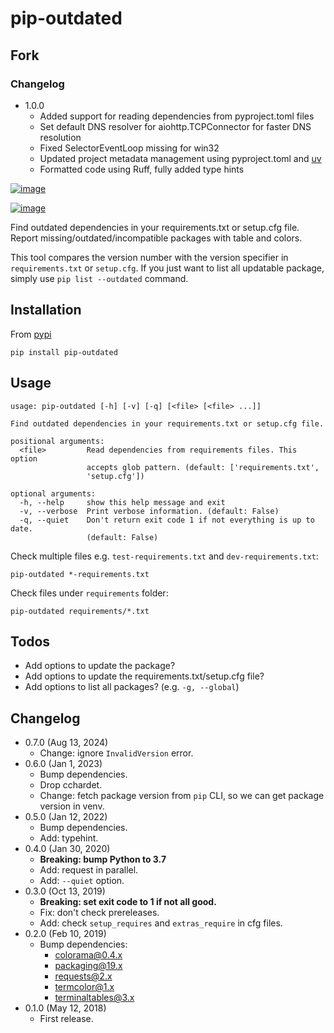 
# pip-outdated

## Fork

### Changelog

- 1.0.0
  - Added support for reading dependencies from pyproject.toml files
  - Set default DNS resolver for aiohttp.TCPConnector for faster DNS resolution
  - Fixed SelectorEventLoop missing for win32
  - Updated project metadata management using pyproject.toml and [uv](https://github.com/astral-sh/uv)
  - Formatted code using Ruff, fully added type hints

[![image](https://travis-ci.com/eight04/pip-outdated.svg?branch=master)](https://travis-ci.com/eight04/pip-outdated)

[![image](https://codecov.io/gh/eight04/pip-outdated/branch/master/graph/badge.svg)](https://codecov.io/gh/eight04/pip-outdated)

Find outdated dependencies in your requirements.txt or setup.cfg file.
Report missing/outdated/incompatible packages with table and colors.

This tool compares the version number with the version specifier in
`requirements.txt` or `setup.cfg`. If you just want to list all
updatable package, simply use `pip list --outdated` command.

## Installation

From [pypi](https://pypi.org/project/pip-outdated/)

    pip install pip-outdated

## Usage

    usage: pip-outdated [-h] [-v] [-q] [<file> [<file> ...]]

    Find outdated dependencies in your requirements.txt or setup.cfg file.

    positional arguments:
      <file>         Read dependencies from requirements files. This option
                     accepts glob pattern. (default: ['requirements.txt',
                     'setup.cfg'])

    optional arguments:
      -h, --help     show this help message and exit
      -v, --verbose  Print verbose information. (default: False)
      -q, --quiet    Don't return exit code 1 if not everything is up to date.
                     (default: False)

Check multiple files e.g. `test-requirements.txt` and
`dev-requirements.txt`:

    pip-outdated *-requirements.txt

Check files under `requirements` folder:

    pip-outdated requirements/*.txt

## Todos

- Add options to update the package?
- Add options to update the requirements.txt/setup.cfg file?
- Add options to list all packages? (e.g. `-g, --global`)

## Changelog

- 0.7.0 (Aug 13, 2024)
    - Change: ignore `InvalidVersion` error.
- 0.6.0 (Jan 1, 2023)
    - Bump dependencies.
    - Drop cchardet.
    - Change: fetch package version from `pip` CLI, so we can get
        package version in venv.
- 0.5.0 (Jan 12, 2022)
    - Bump dependencies.
    - Add: typehint.
- 0.4.0 (Jan 30, 2020)
    - **Breaking: bump Python to 3.7**
    - Add: request in parallel.
    - Add: `--quiet` option.
- 0.3.0 (Oct 13, 2019)
    - **Breaking: set exit code to 1 if not all good.**
    - Fix: don\'t check prereleases.
    - Add: check `setup_requires` and `extras_require` in cfg files.
- 0.2.0 (Feb 10, 2019)
    - Bump dependencies:
        - <colorama@0.4.x>
        - <packaging@19.x>
        - <requests@2.x>
        - <termcolor@1.x>
        - <terminaltables@3.x>
- 0.1.0 (May 12, 2018)
    - First release.
